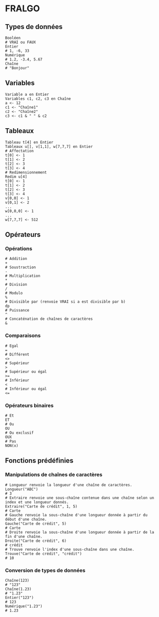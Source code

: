 # FRALGO

## Types de données

```
Booléen
# VRAI ou FAUX
Entier
# 1, -6, 33
Numérique
# 1.2, -3.4, 5.67
Chaîne
# "Bonjour"
```

## Variables

```
Variable a en Entier
Variables c1, c2, c3 en Chaîne
a <- 12
c1 <- "Chaîne1"
c2 <- "Chaîne2"
c3 <- c1 & " " & c2
```

## Tableaux

```
Tableau t[4] en Entier
Tableaux u[], v[1,1], w[7,7,7] en Entier
# Affectation
t[0] <- 1
t[1] <- 2
t[2] <- 3
t[3] <- 4
# Redimensionnement
Redim u[4]
t[0] <- 1
t[1] <- 2
t[2] <- 3
t[3] <- 4
v[0,0] <- 1
v[0,1] <- 2
...
w[0,0,0] <- 1
...
w[7,7,7] <- 512
```

## Opérateurs

### Opérations

```
# Addition
+
# Soustraction
-
# Multiplication
*
# Division
/
# Modulo
%
# Divisible par (renvoie VRAI si a est divisible par b)
dp
# Puissance
^
# Concaténation de chaînes de caractères
&
```

### Comparaisons

```
# Egal
=
# Différent
<>
# Supérieur
>
# Supérieur ou égal
>=
# Inférieur
<
# Inférieur ou égal
<=
```

### Opérateurs binaires

```
# Et
ET
# Ou
OU
# Ou exclusif
OUX
# Pas
NON(x)
```

## Fonctions prédéfinies

### Manipulations de chaînes de caractères

```
# Longueur renvoie la longueur d'une chaîne de caractères.
Longueur("ABC")
# 3
# Extraire renvoie une sous-chaîne contenue dans une chaîne selon un index et une longueur donnés.
Extraire("Carte de crédit", 1, 5)
# Carte
# Gauche renvoie la sous-chaîne d'une longueur donnée à partir du début d'une chaîne.
Gauche("Carte de crédit", 5)
# Carte
# Droite renvoie la sous-chaîne d'une longueur donnée à partir de la fin d'une chaîne.
Droite("Carte de crédit", 6)
# crédit
# Trouve renvoie l'index d'une sous-chaîne dans une chaîne.
Trouve("Carte de crédit", "crédit")
# 10
```

### Conversion de types de données

```
Chaîne(123)
# "123"
Chaîne(1.23)
# "1.23"
Entier("123")
# 123
Numérique("1.23")
# 1.23
```
